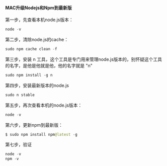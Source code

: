 #### MAC升级Nodejs和Npm到最新版
第一步，先查看本机node.js版本：
```java
node -v
```

第二步，清除node.js的cache：
```java
sudo npm cache clean -f
```

第三步，安装 n 工具，这个工具是专门用来管理node.js版本的，别怀疑这个工具的名字，是他是他就是他，他的名字就是 "n"
```java
sudo npm install -g n
```

第四步，安装最新版本的node.js
```java
sudo n stable
```

第五步，再次查看本机的node.js版本：
```java
node -v
```

第六步，更新npm到最新版：
```java
$ sudo npm install npm@latest -g
```

第七步，验证
```java
node -v
npm -v
```